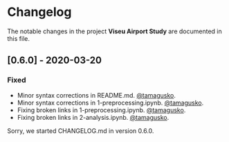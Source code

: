# Changelog
The notable changes in the project **Viseu Airport Study** are documented in this file.

## [0.6.0] - 2020-03-20
### Fixed
- Minor syntax corrections in README.md. [@tamagusko](https://github.com/tamagusko).
- Minor syntax corrections in 1-preprocessing.ipynb. [@tamagusko](https://github.com/tamagusko).
- Fixing broken links in 1-preprocessing.ipynb. [@tamagusko](https://github.com/tamagusko).
- Fixing broken links in 2-analysis.ipynb. [@tamagusko](https://github.com/tamagusko).

Sorry, we started CHANGELOG.md in version 0.6.0.
